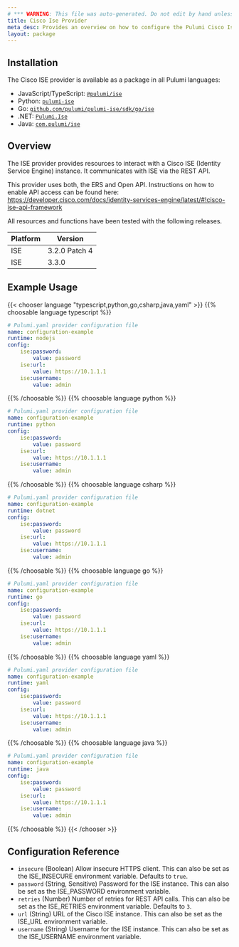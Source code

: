 ```yaml
---
# *** WARNING: This file was auto-generated. Do not edit by hand unless you're certain you know what you are doing! ***
title: Cisco Ise Provider
meta_desc: Provides an overview on how to configure the Pulumi Cisco Ise provider.
layout: package
---
```

## Installation

The Cisco ISE provider is available as a package in all Pulumi languages:

* JavaScript/TypeScript: [`@pulumi/ise`](https://www.npmjs.com/package/@pulumi/ise)
* Python: [`pulumi-ise`](https://pypi.org/project/pulumi-ise/)
* Go: [`github.com/pulumi/pulumi-ise/sdk/go/ise`](https://github.com/pulumi/pulumi-ise)
* .NET: [`Pulumi.Ise`](https://www.nuget.org/packages/Pulumi.Ise)
* Java: [`com.pulumi/ise`](https://central.sonatype.com/artifact/com.pulumi/ise)
## Overview

The ISE provider provides resources to interact with a Cisco ISE (Identity Service Engine) instance. It communicates with ISE via the REST API.

This provider uses both, the ERS and Open API. Instructions on how to enable API access can be found here: <https://developer.cisco.com/docs/identity-services-engine/latest/#!cisco-ise-api-framework>

All resources and functions have been tested with the following releases.

| Platform |    Version    |
|----------|---------------|
| ISE      | 3.2.0 Patch 4 |
| ISE      | 3.3.0         |
## Example Usage

{{< chooser language "typescript,python,go,csharp,java,yaml" >}}
{{% choosable language typescript %}}
```yaml
# Pulumi.yaml provider configuration file
name: configuration-example
runtime: nodejs
config:
    ise:password:
        value: password
    ise:url:
        value: https://10.1.1.1
    ise:username:
        value: admin

```

{{% /choosable %}}
{{% choosable language python %}}
```yaml
# Pulumi.yaml provider configuration file
name: configuration-example
runtime: python
config:
    ise:password:
        value: password
    ise:url:
        value: https://10.1.1.1
    ise:username:
        value: admin

```

{{% /choosable %}}
{{% choosable language csharp %}}
```yaml
# Pulumi.yaml provider configuration file
name: configuration-example
runtime: dotnet
config:
    ise:password:
        value: password
    ise:url:
        value: https://10.1.1.1
    ise:username:
        value: admin

```

{{% /choosable %}}
{{% choosable language go %}}
```yaml
# Pulumi.yaml provider configuration file
name: configuration-example
runtime: go
config:
    ise:password:
        value: password
    ise:url:
        value: https://10.1.1.1
    ise:username:
        value: admin

```

{{% /choosable %}}
{{% choosable language yaml %}}
```yaml
# Pulumi.yaml provider configuration file
name: configuration-example
runtime: yaml
config:
    ise:password:
        value: password
    ise:url:
        value: https://10.1.1.1
    ise:username:
        value: admin

```

{{% /choosable %}}
{{% choosable language java %}}
```yaml
# Pulumi.yaml provider configuration file
name: configuration-example
runtime: java
config:
    ise:password:
        value: password
    ise:url:
        value: https://10.1.1.1
    ise:username:
        value: admin

```

{{% /choosable %}}
{{< /chooser >}}
## Configuration Reference

- `insecure` (Boolean) Allow insecure HTTPS client. This can also be set as the ISE_INSECURE environment variable. Defaults to `true`.
- `password` (String, Sensitive) Password for the ISE instance. This can also be set as the ISE_PASSWORD environment variable.
- `retries` (Number) Number of retries for REST API calls. This can also be set as the ISE_RETRIES environment variable. Defaults to `3`.
- `url` (String) URL of the Cisco ISE instance. This can also be set as the ISE_URL environment variable.
- `username` (String) Username for the ISE instance. This can also be set as the ISE_USERNAME environment variable.